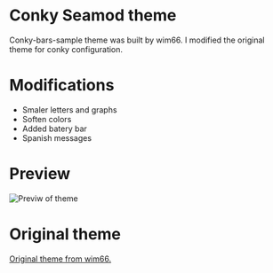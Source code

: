 # Conky Seamod theme

Conky-bars-sample theme was built by wim66. I modified the original theme for conky configuration.

# Modifications
* Smaler letters and graphs
* Soften colors
* Added batery bar
* Spanish messages

# Preview
![Previw of theme](https://raw.githubusercontent.com/cubarro/barras/master/preliminar.png)

# Original theme
[Original theme from wim66.](https://www.deviantart.com/wim66/art/Conky-bars-sample-653066719)
